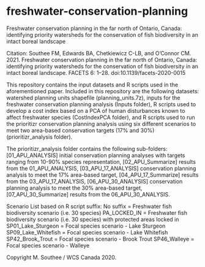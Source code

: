 # freshwater-conservation-planning

Freshwater conservation planning in the far north of Ontario, Canada: identifying priority watersheds for the conservation of fish biodiversity in an intact boreal landscape

Citation: Southee FM, Edwards BA, Chetkiewicz C-LB, and O’Connor CM. 2021. Freshwater conservation planning in the far north of Ontario, Canada: identifying priority watersheds for the conservation of fish biodiversity in an intact boreal landscape. FACETS 6: 1–28. doi:10.1139/facets-2020-0015

This repository contains the input datasets and R scripts used in the aforementioned paper. Included in this repository are the following datasets: watershed planning units shapefile (planning_units.7z), inputs for the freshwater conservation planning analysis (Inputs folder), R scripts used to develop a cost index based on a PCA of human disturbances known to affect freshwater species (CostIndexPCA folder), and R scripts used to run the prioritizr conservation planning analysis using six different scenarios to meet two area-based conservation targets (17% and 30%) (prioritizr_analysis folder).

The prioritizr_analysis folder contains the following sub-folders: [01_APU_ANALYSIS] initial conservation planning analyses with targets ranging from 10-90% species representation, [02_APU_Summarize] results from the 01_APU_ANALYSIS, [03_APU_17_ANALYSIS] conservation planning analysis to meet the 17% area-based target, [04_APU_17_Summarize] results from the 03_APU_17_ANALYSIS, [06_APU_30_ANALYSIS] conservation planning analysis to meet the 30% area-based target, [07_APU_30_Summarize] results from the 06_APU_30_ANALYSIS.

Scenario List based on R script suffix:
No suffix = Freshwater fish biodiversity scenario (i.e. 30 species)
PA_LOCKED_IN = Freshwater fish biodiversity scenario (i.e. 30 species) with protected areas locked in
SP01_Lake_Sturgeon = Focal species scenario - Lake Sturgeon
SP09_Lake_Whitefish = Focal species scenario - Lake Whitefish
SP42_Brook_Trout = Focal species scenario - Brook Trout
SP46_Walleye = Focal species scenario - Walleye

Copyright M. Southee / WCS Canada 2020.
